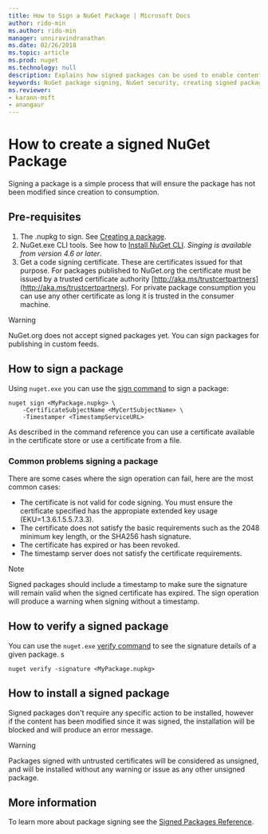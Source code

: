 ```yaml
---
title: How to Sign a NuGet Package | Microsoft Docs
author: rido-min
ms.author: rido-min
manager: unniravindranathan
ms.date: 02/26/2018
ms.topic: article
ms.prod: nuget
ms.technology: null
description: Explains how signed packages can be used to enable content integrity verification
keywords: NuGet package signing, NuGet security, creating signed packages
ms.reviewer:
- karann-msft
- anangaur
---
```


# How to create a signed NuGet Package

Signing a package is a simple process that will ensure the package has not been modified since creation to consumption.

## Pre-requisites

1. The .nupkg to sign. See [Creating a package](creating-a-package.md).
2. NuGet.exe CLI tools. See how to [Install NuGet CLI](../install-nuget-client-tools.md#nugetexe-cli). *Singing is available from version 4.6 or later*.
3. Get a code signing certificate. These are certificates issued for that purpose. For packages published to NuGet.org the certificate must be issued by a trusted certificate authority [http://aka.ms/trustcertpartners](http://aka.ms/trustcertpartners). For private package consumption you can use any other certificate as long it is trusted in the consumer machine.  


> [!Warning] 
> NuGet.org does not accept signed packages yet. You can sign packages for publishing in custom feeds.

## How to sign a package

Using `nuget.exe` you can use the [sign command](../tools/cli-ref-sign) to sign a package:

```cli
nuget sign <MyPackage.nupkg> \
    -CertificateSubjectName <MyCertSubjectName> \
    -Timestamper <TimestampServiceURL>
```

As described in the command reference you can use a certificate available in the certificate store or use a certificate from a file.

### Common problems signing a package

There are some cases where the sign operation can fail, here are the most common cases:
- The certificate is not valid for code signing. You must ensure the certificate specified has the appropiate extended key usage (EKU=1.3.6.1.5.5.7.3.3).
- The certificate does not satisfy the basic requirements such as the 2048 minimum key length, or the SHA256 hash signature.
- The certificate has expired or has been revoked.
- The timestamp server does not satisfy the certificate requirements.

> [!Note]
> Signed packages should include a timestamp to make sure the signature will remain valid when the signed certificate has expired. The sign operation will produce a warning when signing without a timestamp.


## How to verify a signed package

You can use the `nuget.exe` [verify command](../tools/cli-ref-verify) to see the signature details of a given package.
s
```cli
nuget verify -signature <MyPackage.nupkg>
```

## How to install a signed package

Signed packages don't require any specific action to be installed, however if the content has been modified since it was signed, the installation will be blocked and will produce an error message.

> [!Warning]
> Packages signed with untrusted certificates will be considered as unsigned, and will be installed without any warning or issue as any other unsigned package.

## More information

To learn more about package signing see the [Signed Packages Reference](../reference/Signed-Packages-Reference.md).